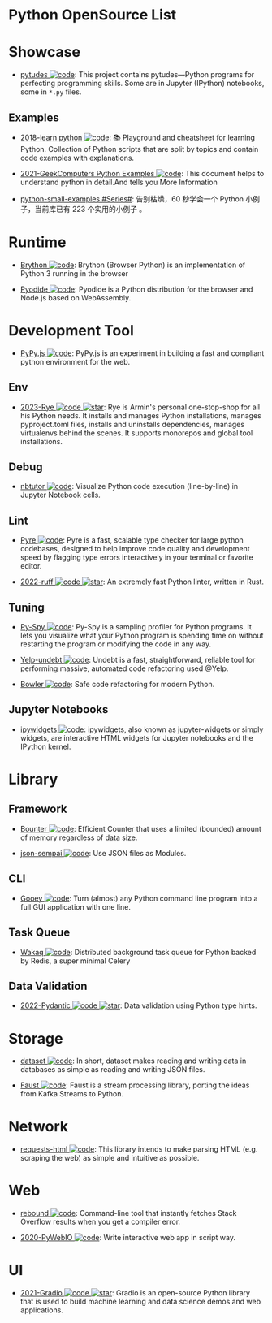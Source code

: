 # Python OpenSource List

# Showcase

- [pytudes ![code](https://ng-tech.icu/assets/code.svg)](https://github.com/norvig/pytudes): This project contains pytudes—Python programs for perfecting programming skills. Some are in Jupyter (IPython) notebooks, some in `*.py` files.

## Examples

- [2018-learn python ![code](https://ng-tech.icu/assets/code.svg)](https://github.com/trekhleb/learn-python): 📚 Playground and cheatsheet for learning Python. Collection of Python scripts that are split by topics and contain code examples with explanations.

- [2021-GeekComputers Python Examples ![code](https://ng-tech.icu/assets/code.svg)](https://github.com/geekcomputers/Python): This document helps to understand python in detail.And tells you More Information

- [python-small-examples #Series#](https://github.com/jackzhenguo/python-small-examples): 告别枯燥，60 秒学会一个 Python 小例子，当前库已有 223 个实用的小例子 。

# Runtime

- [Brython ![code](https://ng-tech.icu/assets/code.svg)](https://github.com/brython-dev/brython): Brython (Browser Python) is an implementation of Python 3 running in the browser

- [Pyodide ![code](https://ng-tech.icu/assets/code.svg)](https://github.com/pyodide/pyodide): Pyodide is a Python distribution for the browser and Node.js based on WebAssembly.

# Development Tool

- [PyPy.js ![code](https://ng-tech.icu/assets/code.svg)](https://pypyjs.org/): PyPy.js is an experiment in building a fast and compliant python environment for the web.

## Env

- [2023-Rye ![code](https://ng-tech.icu/assets/code.svg) ![star](https://img.shields.io/github/stars/mitsuhiko/rye)](https://github.com/mitsuhiko/rye): Rye is Armin's personal one-stop-shop for all his Python needs. It installs and manages Python installations, manages pyproject.toml files, installs and uninstalls dependencies, manages virtualenvs behind the scenes. It supports monorepos and global tool installations.

## Debug

- [nbtutor ![code](https://ng-tech.icu/assets/code.svg)](https://github.com/lgpage/nbtutor): Visualize Python code execution (line-by-line) in Jupyter Notebook cells.

## Lint

- [Pyre ![code](https://ng-tech.icu/assets/code.svg)](https://github.com/facebook/pyre-check): Pyre is a fast, scalable type checker for large python codebases, designed to help improve code quality and development speed by flagging type errors interactively in your terminal or favorite editor.

- [2022-ruff ![code](https://ng-tech.icu/assets/code.svg) ![star](https://img.shields.io/github/stars/charliermarsh/ruff)](https://github.com/charliermarsh/ruff): An extremely fast Python linter, written in Rust.

## Tuning

- [Py-Spy ![code](https://ng-tech.icu/assets/code.svg)](https://github.com/benfred/py-spy): Py-Spy is a sampling profiler for Python programs. It lets you visualize what your Python program is spending time on without restarting the program or modifying the code in any way.

- [Yelp-undebt ![code](https://ng-tech.icu/assets/code.svg)](https://github.com/Yelp/undebt): Undebt is a fast, straightforward, reliable tool for performing massive, automated code refactoring used @Yelp.

- [Bowler ![code](https://ng-tech.icu/assets/code.svg)](https://pybowler.io/): Safe code refactoring for modern Python.

## Jupyter Notebooks

- [ipywidgets ![code](https://ng-tech.icu/assets/code.svg)](https://github.com/jupyter-widgets/ipywidgets): ipywidgets, also known as jupyter-widgets or simply widgets, are interactive HTML widgets for Jupyter notebooks and the IPython kernel.

# Library

## Framework

- [Bounter ![code](https://ng-tech.icu/assets/code.svg)](https://github.com/RaRe-Technologies/bounter): Efficient Counter that uses a limited (bounded) amount of memory regardless of data size.

- [json-sempai ![code](https://ng-tech.icu/assets/code.svg)](https://github.com/kragniz/json-sempai): Use JSON files as Modules.

## CLI

- [Gooey ![code](https://ng-tech.icu/assets/code.svg)](https://github.com/chriskiehl/Gooey): Turn (almost) any Python command line program into a full GUI application with one line.

## Task Queue

- [Wakaq ![code](https://ng-tech.icu/assets/code.svg)](https://github.com/wakatime/wakaq): Distributed background task queue for Python backed by Redis, a super minimal Celery

## Data Validation

- [2022-Pydantic ![code](https://ng-tech.icu/assets/code.svg) ![star](https://img.shields.io/github/stars/pydantic/pydantic)](https://github.com/pydantic/pydantic): Data validation using Python type hints.

# Storage

- [dataset ![code](https://ng-tech.icu/assets/code.svg)](https://github.com/pudo/dataset/blob/master/README.md): In short, dataset makes reading and writing data in databases as simple as reading and writing JSON files.

- [Faust ![code](https://ng-tech.icu/assets/code.svg)](https://github.com/robinhood/faust): Faust is a stream processing library, porting the ideas from Kafka Streams to Python.

# Network

- [requests-html ![code](https://ng-tech.icu/assets/code.svg)](https://github.com/kennethreitz/requests-html): This library intends to make parsing HTML (e.g. scraping the web) as simple and intuitive as possible.

# Web

- [rebound ![code](https://ng-tech.icu/assets/code.svg)](https://github.com/shobrook/rebound): Command-line tool that instantly fetches Stack Overflow results when you get a compiler error.

- [2020-PyWebIO ![code](https://ng-tech.icu/assets/code.svg)](https://cubox.pro/c/OMTHaA): Write interactive web app in script way.

# UI

- [2021-Gradio ![code](https://ng-tech.icu/assets/code.svg) ![star](https://img.shields.io/github/stars/gradio-app/gradio)](https://github.com/gradio-app/gradio): Gradio is an open-source Python library that is used to build machine learning and data science demos and web applications.
